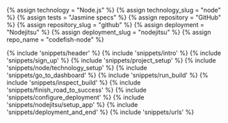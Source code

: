 {% assign technology = "Node.js" %}
{% assign technology_slug = "node" %}
{% assign tests = "Jasmine specs" %}
{% assign repository = "GitHub" %}
{% assign repository_slug = "github" %}
{% assign deployment = "Nodejitsu" %}
{% assign deployment_slug = "nodejitsu" %}
{% assign repo_name = "codefish-node" %}

{% include 'snippets/header' %}
{% include 'snippets/intro' %}
{% include 'snippets/sign_up' %}
{% include 'snippets/project_setup' %}
{% include 'snippets/node/technology_setup' %}
{% include 'snippets/go_to_dashboard' %}
{% include 'snippets/run_build' %}
{% include 'snippets/inspect_build' %}
{% include 'snippets/finish_road_to_success' %}
{% include 'snippets/configure_deployment' %}
{% include 'snippets/nodejitsu/setup_app' %}
{% include 'snippets/deployment_and_end' %}
{% include 'snippets/urls' %}

